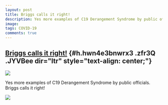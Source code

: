 ```yaml
---
layout: post
title: Briggs calls it right!
description: Yes more examples of C19 Derangement Syndrome by public officials. Briggs calls it right.
image: 
tags: COVID-19
comments: true
---
```


[Briggs calls it right!](https://www.google.com/url?q=https%3A%2F%2Fwmbriggs.com%2Fpost%2F31339%2F&sa=D&sntz=1&usg=AFQjCNH77sbRCCkCPzm5b7WSnl_pMq_iPg) {#h.hwn4e3bnwrx3 .zfr3Q .JYVBee dir="ltr" style="text-align: center;"}
------------------------------------------------------------------------------------------------------------------------------------------------------

[![](https://lh4.googleusercontent.com/GZakKfPCSEqIgluPGroMETVFYKyx_bFN9hwOitplqqCxNAa3Q1kyQGF8wb-wqMaTNctrhKcVDuZ1pWeU9btck9XT4oBXF5SzOmfc_WDm0ntTOuIGJWI=w1280)](https://www.google.com/url?q=https%3A%2F%2Fredcap.med.usc.edu%2Fsurveys%2F%3Fs%3DJ7KEL4YTKT&sa=D&sntz=1&usg=AFQjCNGgmJPVlIxKzdq9Pd16K5HC0kstRQ)

Yes more examples of C19 Derangement Syndrome by public officials.
Briggs calls it right!

![](https://lh3.googleusercontent.com/yLriqduVAxzKqi5uLiltBcrOgHYMPKFHgvHcOFYJEwr-cxIpC3KwMBRpCDoef76HF_fQU36cZ4DTAU603hyzb7pvciynqBtX_kf1115OWKGjfuNyHkQ=w1280)
